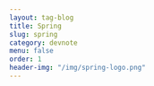 ```yaml
---
layout: tag-blog
title: Spring
slug: spring
category: devnote
menu: false
order: 1
header-img: "/img/spring-logo.png"
---
```

